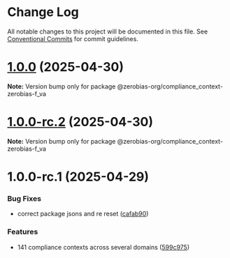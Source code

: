 # Change Log

All notable changes to this project will be documented in this file.
See [Conventional Commits](https://conventionalcommits.org) for commit guidelines.

# [1.0.0](https://github.com/zerobias-org/compliance_context/compare/@zerobias-org/compliance_context-zerobias-f_va@1.0.0-rc.2...@zerobias-org/compliance_context-zerobias-f_va@1.0.0) (2025-04-30)

**Note:** Version bump only for package @zerobias-org/compliance_context-zerobias-f_va





# [1.0.0-rc.2](https://github.com/zerobias-org/compliance_context/compare/@zerobias-org/compliance_context-zerobias-f_va@1.0.0-rc.1...@zerobias-org/compliance_context-zerobias-f_va@1.0.0-rc.2) (2025-04-30)

**Note:** Version bump only for package @zerobias-org/compliance_context-zerobias-f_va





# 1.0.0-rc.1 (2025-04-29)


### Bug Fixes

* correct package jsons and re reset ([cafab90](https://github.com/zerobias-org/compliance_context/commit/cafab90b3771e45ffeefa4ea2dca415266baa99f))


### Features

* 141 compliance contexts across several domains ([599c975](https://github.com/zerobias-org/compliance_context/commit/599c975fcf3da5bbfffe4113c7f5f793e5231e68))
